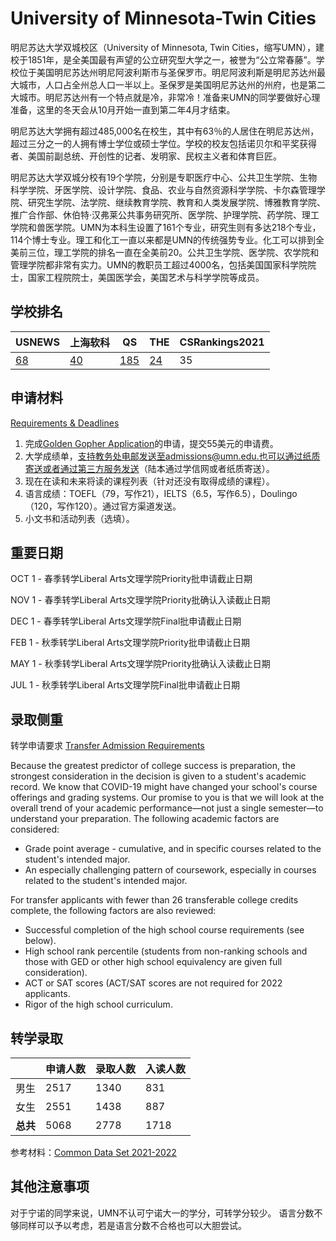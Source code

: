 # University of Minnesota-Twin Cities

明尼苏达大学双城校区（University of Minnesota, Twin Cities，缩写UMN），建校于1851年，是全美国最有声望的公立研究型大学之一，被誉为“公立常春藤”。学校位于美国明尼苏达州明尼阿波利斯市与圣保罗市。明尼阿波利斯是明尼苏达州最大城市，人口占全州总人口一半以上。圣保罗是美国明尼苏达州的州府，也是第二大城市。明尼苏达州有一个特点就是冷，非常冷！准备来UMN的同学要做好心理准备，这里的冬天会从10月开始一直到第二年4月才结束。

明尼苏达大学拥有超过485,000名在校生，其中有63％的人居住在明尼苏达州，超过三分之一的人拥有博士学位或硕士学位。学校的校友包括诺贝尔和平奖获得者、美国前副总统、开创性的记者、发明家、民权主义者和体育巨匠。

明尼苏达大学双城分校有19个学院，分别是专职医疗中心、公共卫生学院、生物科学学院、牙医学院、设计学院、食品、农业与自然资源科学学院、卡尔森管理学院、研究生学院、法学院、继续教育学院、教育和人类发展学院、博雅教育学院、推广合作部、休伯特·汉弗莱公共事务研究所、医学院、护理学院、药学院、理工学院和兽医学院。UMN为本科生设置了161个专业，研究生则有多达218个专业，114个博士专业。理工和化工一直以来都是UMN的传统强势专业。化工可以排到全美前三位，理工学院的排名一直在全美前20。公共卫生学院、医学院、农学院和管理学院都非常有实力。UMN的教职员工超过4000名，包括美国国家科学院院士，国家工程院院士，美国医学会，美国艺术与科学学院等成员。

## 学校排名

| USNEWS | 上海软科 | QS | THE | CSRankings2021 |
| --- | --- | --- | --- | ---|
| [68](https://www.usnews.com/best-colleges/university-of-minnesota-twin-cities-3969) | [40](https://www.shanghairanking.com/institution/university-of-minnesota-twin-cities) | [185](https://www.topuniversities.com/universities/university-minnesota-twin-cities) | [24](https://www.timeshighereducation.com/world-university-rankings/university-minnesota) | 35 |

## 申请材料

[Requirements & Deadlines](https://admissions.tc.umn.edu/admissions/transfer-admission-timeline)

1. 完成[Golden Gopher Application](https://umntc.mycollegeapplication.org/Login.aspx)的申请，提交55美元的申请费。
2. 大学成绩单，支持教务处电邮发送至admissions@umn.edu.也可以通过纸质寄送或者通过第三方服务发送（陆本通过学信网或者纸质寄送）。
3. 现在在读和未来将读的课程列表（针对还没有取得成绩的课程）。
4. 语言成绩：TOEFL（79，写作21），IELTS（6.5，写作6.5），Doulingo（120，写作120）。通过官方渠道发送。
5. 小文书和活动列表（选填）。

## 重要日期

OCT 1 - 春季转学Liberal Arts文理学院Priority批申请截止日期

NOV 1 - 春季转学Liberal Arts文理学院Priority批确认入读截止日期

DEC 1 - 春季转学Liberal Arts文理学院Final批申请截止日期 

FEB 1 - 秋季转学Liberal Arts文理学院Priority批申请截止日期

MAY 1 - 秋季转学Liberal Arts文理学院Priority批确认入读截止日期

JUL 1 - 秋季转学Liberal Arts文理学院Final批申请截止日期



## 录取侧重

转学申请要求 [Transfer Admission Requirements](https://admissions.tc.umn.edu/admissions/transfer-admission/transfer-admission-requirements)

Because the greatest predictor of college success is preparation, the strongest consideration in the decision is given to a student's academic record. We know that COVID-19 might have changed your school's course offerings and grading systems. Our promise to you is that we will look at the overall trend of your academic performance—not just a single semester—to understand your preparation. The following academic factors are considered:

- Grade point average - cumulative, and in specific courses related to the student's intended major.
- An especially challenging pattern of coursework, especially in courses related to the student's intended major.

For transfer applicants with fewer than 26 transferable college credits complete, the following factors are also reviewed:

- Successful completion of the high school course requirements (see below).
- High school rank percentile (students from non-ranking schools and those with GED or other high school equivalency are given full consideration).
- ACT or SAT scores (ACT/SAT scores are not required for 2022 applicants.
- Rigor of the high school curriculum.

## 转学录取

| | 申请人数 | 录取人数 | 入读人数 |
|---|---|---|---|
| 男生 | 2517 | 1340 | 831 |
| 女生 | 2551 | 1438 | 887|
| **总共** | 5068 | 2778 | 1718 |

参考材料：[Common Data Set 2021-2022](https://idr.umn.edu/sites/idr.umn.edu/files/cds_2021_2022_tc.pdf)

## 其他注意事项

对于宁诺的同学来说，UMN不认可宁诺大一的学分，可转学分较少。
语言分数不够同样可以予以考虑，若是语言分数不合格也可以大胆尝试。

